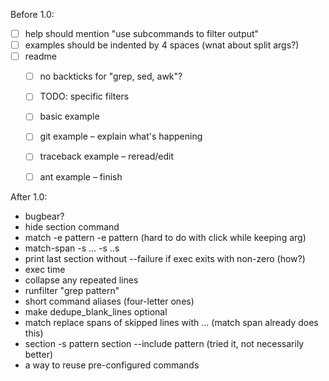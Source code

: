 
Before 1.0:

* [ ] help should mention "use subcommands to filter output"
* [ ] examples should be indented by 4 spaces (wnat about split args?)
* [ ] readme
  * [ ] no backticks for "grep, sed, awk"?
  * [ ] TODO: specific filters
  * [ ] basic example
  * [ ] git example – explain what's happening
  * [ ] traceback example – reread/edit
  * [ ] ant example – finish


After 1.0:

* bugbear?
* hide section command
* match -e pattern -e pattern (hard to do with click while keeping arg)
* match-span -s ... -s ..s
* print last section without --failure if exec exits with non-zero (how?)
* exec time
* collapse any repeated lines
* runfilter "grep pattern"
* short command aliases (four-letter ones)
* make dedupe_blank_lines optional
* match replace spans of skipped lines with ... (match span already does this)
* section -s pattern section --include pattern (tried it, not necessarily better)
* a way to reuse pre-configured commands
